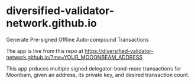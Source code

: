 # diversified-validator-network.github.io

Generate Pre-signed Offline Auto-compound Transactions

The app is live from this repo at
https://diversified-validator-network.github.io/?me=YOUR_MOOONBEAM_ADDRESS

This app prduces multiple signed delegator-bond-more transactions for Moonbam, given an address, its private key, and desired transaction count.

